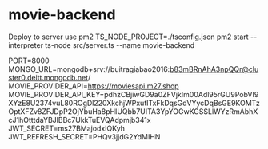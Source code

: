 # movie-backend

Deploy to server use pm2
TS_NODE_PROJECT=./tsconfig.json pm2 start --interpreter ts-node src/server.ts --name movie-backend


PORT=8000
MONGO_URL=mongodb+srv://buitragiabao2016:b83mBRnAhA3npQQr@cluster0.deitt.mongodb.net/
MOVIE_PROVIDER_API=https://moviesapi.m27.shop
MOVIE_PROVIDER_API_KEY=pdhzCBjiwGD9a0ZFVjkIm00Adl95rGU9PobVI9XYzE8U2374vuL80ROgDl220XkchjWPxutITxFkDqsGdVYycDqBsGE9KOMTzOptXFZv8ZFJDpP2OjYbuHa8pHIUQbb7UITA3YpYOGwKGSSLlWYzRmAbhXcJ1hOtttdaYBJlBBc7UkkTuEVQAdpmjb341x
JWT_SECRET=ms27BMajodxIQKyh
JWT_REFRESH_SECRET=PHQv3jjdG2YdMIHN